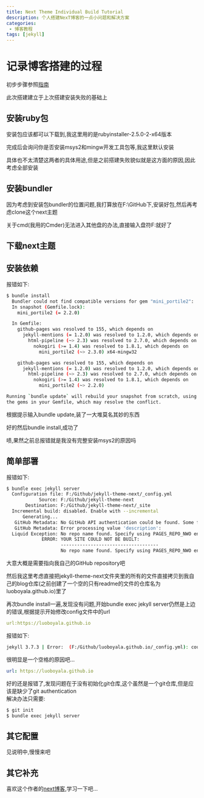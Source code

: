 ```yaml
---
title: Next Theme Individual Build Tutorial
description: 个人搭建NexT博客的一点小问题和解决方案
categories:
 - 博客教程
tags: [jekyll]
---
```

# 记录博客搭建的过程

初步步骤参照[指南](http://theme-next.simpleyyt.com/getting-started.html)

此次搭建建立于上次搭建安装失败的基础上

## 安装ruby包

安装包应该都可以下载到,我这里用的是rubyinstaller-2.5.0-2-x64版本

完成后会询问你是否安装msys2和mingw开发工具包等,我这里默认安装

具体也不太清楚这两者的具体用途,但是之前搭建失败貌似就是这方面的原因,因此考虑全部安装

## 安装bundler

因为考虑到安装包bundler的位置问题,我打算放在F:\GitHub下,安装好包,然后再考虑clone这个next主题

关于cmd(我用的Cmder)无法进入其他盘的办法,直接输入盘符F:就好了

## 下载next主题

## 安装依赖

报错如下:

```sh
$ bundle install
  Bundler could not find compatible versions for gem "mini_portile2":
  In snapshot (Gemfile.lock):
    mini_portile2 (= 2.2.0)

  In Gemfile:
    github-pages was resolved to 155, which depends on
      jekyll-mentions (= 1.2.0) was resolved to 1.2.0, which depends on
        html-pipeline (~> 2.3) was resolved to 2.7.0, which depends on
          nokogiri (>= 1.4) was resolved to 1.8.1, which depends on
            mini_portile2 (~> 2.3.0) x64-mingw32

    github-pages was resolved to 155, which depends on
      jekyll-mentions (= 1.2.0) was resolved to 1.2.0, which depends on
        html-pipeline (~> 2.3) was resolved to 2.7.0, which depends on
          nokogiri (>= 1.4) was resolved to 1.8.1, which depends on
            mini_portile2 (~> 2.2.0)

Running `bundle update` will rebuild your snapshot from scratch, using only
the gems in your Gemfile, which may resolve the conflict.
```

根据提示输入bundle update,装了一大堆莫名其妙的东西

好的然后bundle install,成功了

啧,果然之前总报错就是我没有完整安装msys2的原因吗

## 简单部署

报错如下:

```sh
$ bundle exec jekyll server
  Configuration file: F:/Github/jekyll-theme-next/_config.yml
            Source: F:/Github/jekyll-theme-next
       Destination: F:/Github/jekyll-theme-next/_site
  Incremental build: disabled. Enable with --incremental
      Generating...
   GitHub Metadata: No GitHub API authentication could be found. Some fields may be missing or have incorrect data.
   GitHub Metadata: Error processing value 'description':
  Liquid Exception: No repo name found. Specify using PAGES_REPO_NWO environment variables, 'repository' in your configuration, or set up an 'origin' git remote pointing to your github.com repository. in /_layouts/post.html
             ERROR: YOUR SITE COULD NOT BE BUILT:
                    ------------------------------------
                    No repo name found. Specify using PAGES_REPO_NWO environment variables, 'repository' in your configuration, or set up an 'origin' git remote pointing to your github.com repository.
```

大意大概是需要指向我自己的GitHub repository吧

然后我这里考虑直接把jekyll-theme-next文件夹里的所有的文件直接拷贝到我自己的blog仓库(之前创建了一个空的只有readme的文件的仓库名为luoboyala.github.io)里了

再次bundle install一遍,发现没有问题,开始bundle exec jekyll server仍然是上边的错误,根据提示开始修改config文件中的url

```yml
url:https://luoboyala.github.io
```

报错如下:

```sh
jekyll 3.7.3 | Error:  (F:/Github/luoboyala.github.io/_config.yml): could not find expected ':' while scanning a simple key at line 17 column 1
```

很明显是一个空格的原因吧...

```yml
url: https://luoboyala.github.io
```

好的还是报错了,发现问题在于没有初始化git仓库,这个虽然是一个git仓库,但是应该是缺少了git authentication  
解决办法只需要:

```sh
$ git init
$ bundle exec jekyll server
```

## 其它配置

见说明中,慢慢来吧

## 其它补充

喜欢这个作者的[next博客](https://notes.wanghao.work/),学习一下吧...